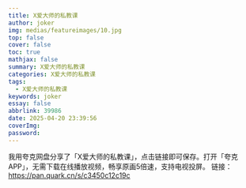 ```yaml
---
title: X爱大师的私教课
author: joker
img: medias/featureimages/10.jpg
top: false
cover: false
toc: true
mathjax: false
summary: X爱大师的私教课
categories: X爱大师的私教课
tags:
  - X爱大师的私教课
keywords: joker
essay: false
abbrlink: 39986
date: 2025-04-20 23:39:56
coverImg:
password:
---
```


我用夸克网盘分享了「X爱大师的私教课」，点击链接即可保存。打开「夸克APP」，无需下载在线播放视频，畅享原画5倍速，支持电视投屏。
链接：https://pan.quark.cn/s/c3450c12c19c
